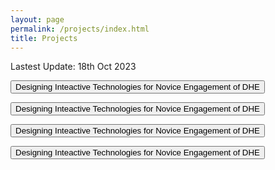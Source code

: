 ```yaml
---
layout: page
permalink: /projects/index.html
title: Projects
---
```


Lastest Update: 18th Oct 2023

<button id="toggle-btn">Designing Inteactive Technologies for Novice Engagement of DHE</button>
<div id="content" style="display: none;">
  <p>test</p >
</div>

<button id="toggle-btn">Designing Inteactive Technologies for Novice Engagement of DHE</button>
<div id="content" style="display: none;">
  <p>test</p >
</div>

<button id="toggle-btn">Designing Inteactive Technologies for Novice Engagement of DHE</button>
<div id="content" style="display: none;">
  <p>test</p >
</div>

<button id="toggle-btn">Designing Inteactive Technologies for Novice Engagement of DHE</button>
<div id="content" style="display: none;">
  <p>test</p >
</div>

<script>
  var button = document.getElementById("toggle-btn");
  var content = document.getElementById("content");

  button.addEventListener("click", function() {
    if (content.style.display === "none") {
      content.style.display = "block";
    } else {
      content.style.display = "none";
    }
  });
</script>
